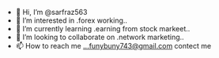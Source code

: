 - 👋 Hi, I’m @sarfraz563
- 👀 I’m interested in .forex working..
- 🌱 I’m currently learning .earning from stock markeet..
- 💞️ I’m looking to collaborate on .network marketing..
- 📫 How to reach me ...funybuny743@gmail.com contect me 

<!---
sarfraz563/sarfraz563 is a ✨ special ✨ repository because its `README.md` (this file) appears on your GitHub profile.
You can click the Preview link to take a look at your changes.
--->
